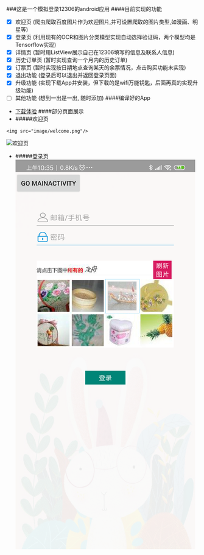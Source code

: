 ###这是一个模拟登录12306的android应用
####目前实现的功能
  - [x] 欢迎页 (爬虫爬取百度图片作为欢迎图片,并可设置爬取的图片类型,如漫画、明星等)
  - [x] 登录页 (利用现有的OCR和图片分类模型实现自动选择验证码，两个模型均是Tensorflow实现)
  - [x] 详情页 (暂时用ListView展示自己在12306填写的信息及联系人信息)
  - [x] 历史订单页 (暂时实现查询一个月内的历史订单)
  - [x] 订票页 (暂时实现按日期地点查询某天的余票情况，点击购买功能未实现)
  - [x] 退出功能 (登录后可以退出并返回登录页面)
  - [x] 升级功能 (实现下载App并安装，但下载的是wifi万能钥匙，后面再真的实现升级功能)
  - [ ] 其他功能 (想到一出是一出, 随时添加)
####编译好的App
  - [下载体验](https://raw.githubusercontent.com/Mycheny/client12306/master/app-release/12306.apk)
####部分页面展示
  - #####欢迎页
  ```angular2html
<img src="image/welcome.png"/>
```
![欢迎页](image/welcome.png)
  - #####登录页
![登录页](image/login.png)